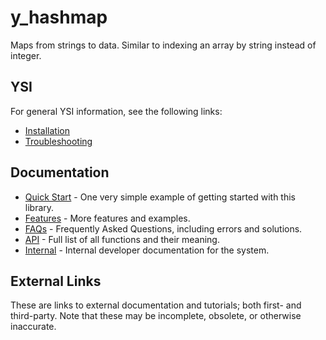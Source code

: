 # y_hashmap

Maps from strings to data.  Similar to indexing an array by string instead of integer.

## YSI

For general YSI information, see the following links:

* [Installation](../installation.md)
* [Troubleshooting](../troubleshooting.md)

## Documentation

* [Quick Start](y_hashmap/quick-start.md) - One very simple example of getting started with this library.
* [Features](y_hashmap/features.md) - More features and examples.
* [FAQs](y_hashmap/faqs.md) - Frequently Asked Questions, including errors and solutions.
* [API](y_hashmap/api.md) - Full list of all functions and their meaning.
* [Internal](y_hashmap/internal.md) - Internal developer documentation for the system.

## External Links

These are links to external documentation and tutorials; both first- and third-party.  Note that these may be incomplete, obsolete, or otherwise inaccurate.

